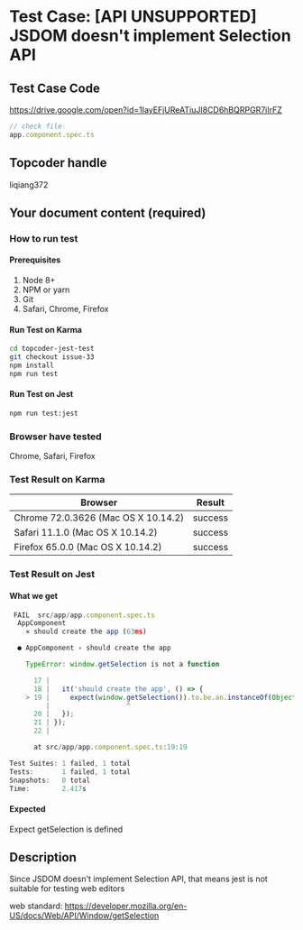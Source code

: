 # Test Case: [API UNSUPPORTED] JSDOM doesn't implement Selection API

## Test Case Code
https://drive.google.com/open?id=1IayEFjUReATiuJI8CD6hBQRPGR7iIrFZ

```js
// check file
app.component.spec.ts
```

## Topcoder handle

liqiang372

## Your document content (required)
### How to run test
#### Prerequisites

1. Node 8+
2. NPM or yarn
3. Git
4. Safari, Chrome, Firefox

#### Run Test on Karma

```bash
cd topcoder-jest-test
git checkout issue-33
npm install
npm run test
```
#### Run Test on Jest

```bash
npm run test:jest
```

### Browser have tested

Chrome, Safari, Firefox

### Test Result on Karma

| Browser | Result |
| ------ | ------ |
| Chrome 72.0.3626 (Mac OS X 10.14.2) | success |
| Safari 11.1.0 (Mac OS X 10.14.2)  | success | 
| Firefox 65.0.0 (Mac OS X 10.14.2) | success | 


### Test Result on Jest 
#### What we get
```js
 FAIL  src/app/app.component.spec.ts
  AppComponent
    ✕ should create the app (63ms)

  ● AppComponent › should create the app

    TypeError: window.getSelection is not a function

      17 | 
      18 |   it('should create the app', () => {
    > 19 |     expect(window.getSelection()).to.be.an.instanceOf(Object);
         |                   ^
      20 |   });
      21 | });
      22 | 

      at src/app/app.component.spec.ts:19:19

Test Suites: 1 failed, 1 total
Tests:       1 failed, 1 total
Snapshots:   0 total
Time:        2.417s
```
#### Expected
Expect getSelection is defined

## Description
Since JSDOM doesn't implement Selection API, that means jest is not suitable for testing web editors

web standard: https://developer.mozilla.org/en-US/docs/Web/API/Window/getSelection

